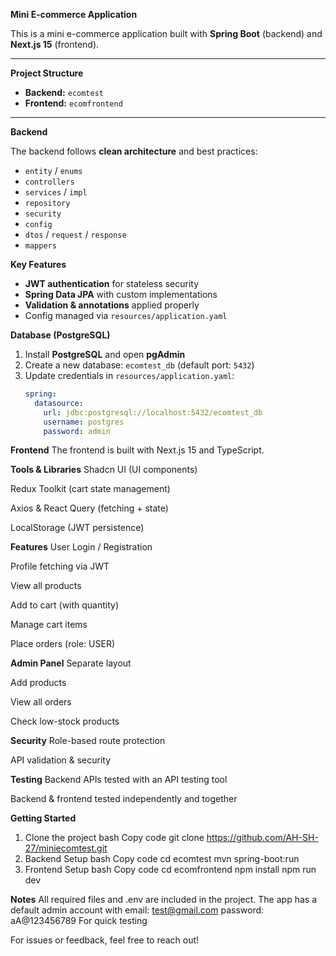 **Mini E-commerce Application**  

This is a mini e-commerce application built with **Spring Boot** (backend) and **Next.js 15** (frontend).  

---

**Project Structure**  
- **Backend:** `ecomtest`  
- **Frontend:** `ecomfrontend`  

---

**Backend**  

The backend follows **clean architecture** and best practices:  
- `entity` / `enums`  
- `controllers`  
- `services` / `impl`  
- `repository`  
- `security`  
- `config`  
- `dtos` / `request` / `response`  
- `mappers`  

**Key Features**
- **JWT authentication** for stateless security  
- **Spring Data JPA** with custom implementations  
- **Validation & annotations** applied properly  
- Config managed via `resources/application.yaml`  

**Database (PostgreSQL)**  
1. Install **PostgreSQL** and open **pgAdmin**  
2. Create a new database: `ecomtest_db` (default port: `5432`)  
3. Update credentials in `resources/application.yaml`:  
   ```yaml
   spring:
     datasource:
       url: jdbc:postgresql://localhost:5432/ecomtest_db
       username: postgres
       password: admin

**Frontend**
The frontend is built with Next.js 15 and TypeScript.

**Tools & Libraries**
Shadcn UI (UI components)

Redux Toolkit (cart state management)

Axios & React Query (fetching + state)

LocalStorage (JWT persistence)

**Features**
User
Login / Registration

Profile fetching via JWT

View all products

Add to cart (with quantity)

Manage cart items

Place orders (role: USER)

**Admin Panel**
Separate layout

Add products

View all orders

Check low-stock products

**Security**
Role-based route protection

API validation & security

**Testing**
Backend APIs tested with an API testing tool

Backend & frontend tested independently and together

**Getting Started**
1. Clone the project
bash
Copy code
git clone https://github.com/AH-SH-27/miniecomtest.git
2. Backend Setup
bash
Copy code
cd ecomtest
mvn spring-boot:run
3. Frontend Setup
bash
Copy code
cd ecomfrontend
npm install
npm run dev

**Notes**
All required files and .env are included in the project.
The app has a default admin account with 
email: test@gmail.com
password: aA@123456789
For quick testing

For issues or feedback, feel free to reach out!
